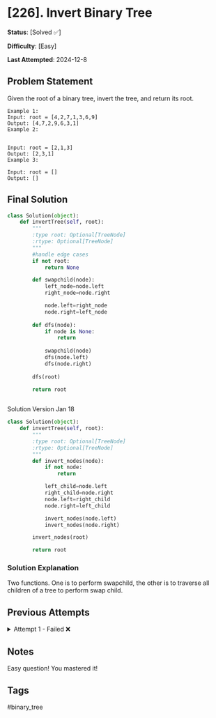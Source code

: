 # [226]. Invert Binary Tree

**Status**: [Solved ✅]

**Difficulty**: [Easy]

**Last Attempted**: 2024-12-8

## Problem Statement

Given the root of a binary tree, invert the tree, and return its root.


```
Example 1:
Input: root = [4,2,7,1,3,6,9]
Output: [4,7,2,9,6,3,1]
Example 2:


Input: root = [2,1,3]
Output: [2,3,1]
Example 3:

Input: root = []
Output: []
```

## Final Solution

```python
class Solution(object):
    def invertTree(self, root):
        """
        :type root: Optional[TreeNode]
        :rtype: Optional[TreeNode]
        """
        #handle edge cases
        if not root:
            return None

        def swapchild(node):
            left_node=node.left
            right_node=node.right

            node.left=right_node
            node.right=left_node
        
        def dfs(node):
            if node is None:
                return
            
            swapchild(node)
            dfs(node.left)
            dfs(node.right)
        
        dfs(root)

        return root
        
```

Solution Version Jan 18

```python
class Solution(object):
    def invertTree(self, root):
        """
        :type root: Optional[TreeNode]
        :rtype: Optional[TreeNode]
        """
        def invert_nodes(node):
            if not node:
                return

            left_child=node.left
            right_child=node.right
            node.left=right_child
            node.right=left_child

            invert_nodes(node.left)
            invert_nodes(node.right)

        invert_nodes(root)

        return root  
```
### Solution Explanation
Two functions. One is to perform swapchild, the other is to traverse all children of a tree to perform swap child.

## Previous Attempts

<details>
<summary>Attempt 1 - Failed ❌</summary>

```python
class Solution(object):
    def invertTree(self, root):
        """
        :type root: Optional[TreeNode]
        :rtype: Optional[TreeNode]
        """
        #handle edge cases
        if not root:
            return None

        def swapchild(node):
            if node.right and node.left:
                left_node=node.left
                right_node=node.right

                node.left=right_node
                node.right=left_node
        
        def dfs(node):
            if node is None:
                return
            
            swapchild(node)
            dfs(node.left)
            dfs(node.right)
        
        dfs(root)

        return root
        
```

### What Went Wrong
- Why it failed: 
    ```if node.right and node.left:```
    This line has issues. In fact, I don't need to check at all!

</details>

## Notes
Easy question! You mastered it!

## Tags
#binary_tree